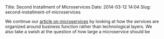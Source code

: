 Title: Second Installment of Microservices
Date: 2014-03-12 14:04
Slug: second-installment-of-microservices

We continue our [article on
microservices](http://martinfowler.com/articles/microservices.html#OrganizedAroundBusinessCapabilities)
by looking at how the services are organized around business function
rather than technological layers. We also take a swish at the question
of how large a microservice should be

</p>

